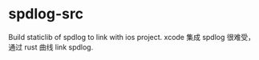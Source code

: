 # spdlog-src
Build staticlib of spdlog to link with ios project.
xcode 集成 spdlog 很难受，通过 rust 曲线 link spdlog.
